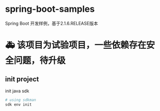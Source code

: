 # spring-boot-samples
Spring Boot 开发样例，基于2.1.6.RELEASE版本

:ambulance: 该项目为试验项目，一些依赖存在安全问题，待升级
=======
## init project

init java sdk
```bash
# using sdkman
sdk env init
```

